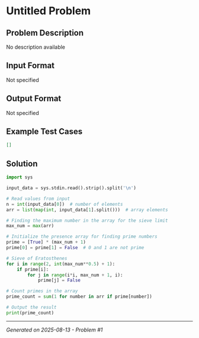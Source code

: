 # Untitled Problem

## Problem Description
No description available

## Input Format
Not specified

## Output Format
Not specified

## Example Test Cases
```json
[]
```

## Solution
```python
import sys

input_data = sys.stdin.read().strip().split('\n')

# Read values from input
n = int(input_data[0])  # number of elements
arr = list(map(int, input_data[1].split()))  # array elements

# Finding the maximum number in the array for the sieve limit
max_num = max(arr)

# Initialize the presence array for finding prime numbers
prime = [True] * (max_num + 1)
prime[0] = prime[1] = False  # 0 and 1 are not prime

# Sieve of Eratosthenes
for i in range(2, int(max_num**0.5) + 1):
    if prime[i]:
        for j in range(i*i, max_num + 1, i):
            prime[j] = False

# Count primes in the array
prime_count = sum(1 for number in arr if prime[number])

# Output the result
print(prime_count)
```

---
*Generated on 2025-08-13 - Problem #1*